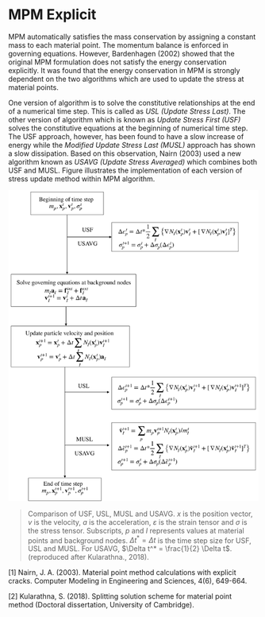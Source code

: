 # MPM Explicit

MPM automatically satisfies the mass conservation by assigning a constant mass to each
material point. The momentum balance is enforced in governing equations. However,
Bardenhagen (2002) showed that the original MPM formulation does not satisfy the energy
conservation explicitly. It was found that the energy conservation in MPM is strongly
dependent on the two algorithms which are used to update the stress at material points.

One version of algorithm is to solve the constitutive relationships at the end of a numerical
time step. This is called as _USL (Update Stress Last)_. The other version of algorithm which is
known as _Update Stress First (USF)_ solves the constitutive equations at the beginning of
numerical time step. The USF approach, however, has been found to have a slow increase of
energy while the _Modified Update Stress Last (MUSL)_ approach has shown a slow dissipation.
Based on this observation, Nairn (2003) used a new algorithm known as _USAVG
(Update Stress Averaged)_ which combines both USF and MUSL. Figure illustrates the
implementation of each version of stress update method within MPM algorithm.

![Stress update algorithms](stress-update-algorithms.png)

> Comparison of USF, USL, MUSL and USAVG. $x$ is the position vector, $v$ is the velocity,
$a$ is the acceleration, $\varepsilon$ is the strain tensor and $\sigma$ is the stress
tensor. Subscripts, $p$ and $I$ represents values at material points and background nodes.
$\Delta t^* = \Delta t$ is the time step size for USF, USL and MUSL. For USAVG,
$\Delta t^* = \frac{1}{2} \Delta t$. (reproduced after Kularathna., 2018).


[1] Nairn, J. A. (2003). Material point method calculations with explicit cracks.
Computer Modeling in Engineering and Sciences, 4(6), 649-664.

[2] Kularathna, S. (2018). Splitting solution scheme for material point method
(Doctoral dissertation, University of Cambridge).